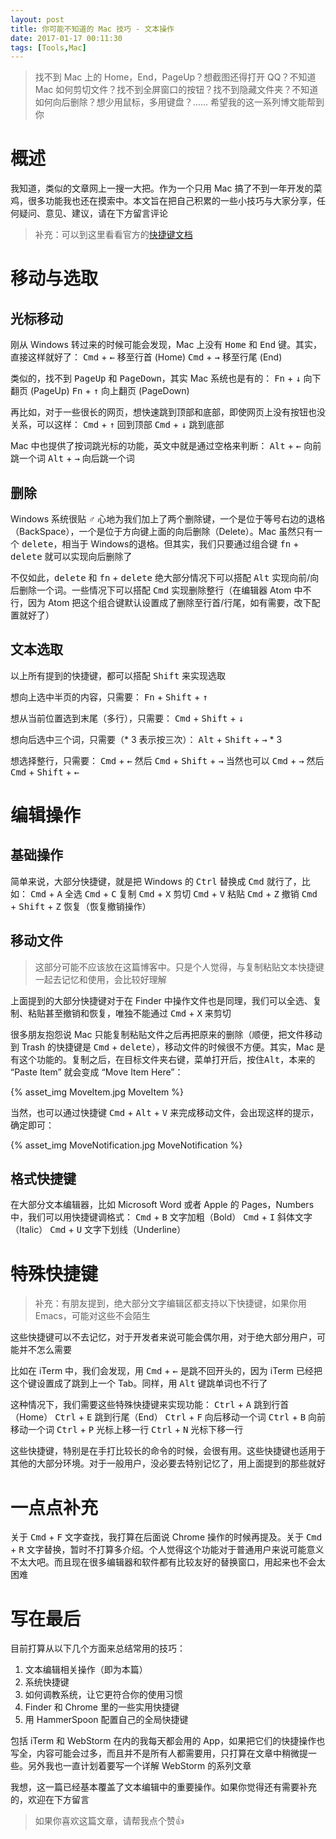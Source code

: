 ```yaml
---
layout: post
title: 你可能不知道的 Mac 技巧 - 文本操作
date: 2017-01-17 00:11:30
tags: [Tools,Mac]
---
```


> 找不到 Mac 上的 Home，End，PageUp？想截图还得打开 QQ？不知道 Mac 如何剪切文件？找不到全屏窗口的按钮？找不到隐藏文件夹？不知道如何向后删除？想少用鼠标，多用键盘？……
> 希望我的这一系列博文能帮到你

# 概述
我知道，类似的文章网上一搜一大把。作为一个只用 Mac 搞了不到一年开发的菜鸡，很多功能我也还在摸索中。本文旨在把自己积累的一些小技巧与大家分享，任何疑问、意见、建议，请在下方留言评论

> 补充：可以到这里看看官方的[快捷键文档](https://support.apple.com/zh-cn/HT201236)

# 移动与选取
## 光标移动
刚从 Windows 转过来的时候可能会发现，Mac 上没有 <kbd>Home</kbd> 和 <kbd>End</kbd> 键。其实，直接这样就好了：
<kbd>Cmd</kbd> + <kbd>←</kbd> 移至行首 (Home)
<kbd>Cmd</kbd> + <kbd>→</kbd> 移至行尾 (End)

类似的，找不到 <kbd>PageUp</kbd> 和 <kbd>PageDown</kbd>，其实 Mac 系统也是有的：
<kbd>Fn</kbd> + <kbd>↓</kbd> 向下翻页 (PageUp)
<kbd>Fn</kbd> + <kbd>↑</kbd> 向上翻页 (PageDown)

再比如，对于一些很长的网页，想快速跳到顶部和底部，即使网页上没有按钮也没关系，可以这样：
<kbd>Cmd</kbd> + <kbd>↑</kbd> 回到顶部
<kbd>Cmd</kbd> + <kbd>↓</kbd> 跳到底部

Mac 中也提供了按词跳光标的功能，英文中就是通过空格来判断：
<kbd>Alt</kbd> + <kbd>←</kbd> 向前跳一个词
<kbd>Alt</kbd> + <kbd>→</kbd> 向后跳一个词
<!-- more -->

## 删除
Windows 系统很贴 ♂ 心地为我们加上了两个删除键，一个是位于等号右边的退格（BackSpace），一个是位于方向键上面的向后删除（Delete）。Mac 虽然只有一个 <kbd>delete</kbd>，相当于 Windows的退格。但其实，我们只要通过组合键 <kbd>fn</kbd> + <kbd>delete</kbd> 就可以实现向后删除了

不仅如此，<kbd>delete</kbd> 和 <kbd>fn</kbd> + <kbd>delete</kbd> 绝大部分情况下可以搭配 <kbd>Alt</kbd> 实现向前/向后删除一个词。一些情况下可以搭配 <kbd>Cmd</kbd> 实现删除整行（在编辑器 Atom 中不行，因为 Atom 把这个组合键默认设置成了删除至行首/行尾，如有需要，改下配置就好了）

## 文本选取
以上所有提到的快捷键，都可以搭配 <kbd>Shift</kbd> 来实现选取

想向上选中半页的内容，只需要：
<kbd>Fn</kbd> + <kbd>Shift</kbd> + <kbd>↑</kbd>

想从当前位置选到末尾（多行），只需要：
<kbd>Cmd</kbd> + <kbd>Shift</kbd> + <kbd>↓</kbd>

想向后选中三个词，只需要（* 3 表示按三次）：
<kbd>Alt</kbd> + <kbd>Shift</kbd> + <kbd>→</kbd> * 3

想选择整行，只需要：
<kbd>Cmd</kbd> + <kbd>←</kbd> 然后 <kbd>Cmd</kbd> + <kbd>Shift</kbd> + <kbd>→</kbd>
当然也可以 <kbd>Cmd</kbd> + <kbd>→</kbd> 然后 <kbd>Cmd</kbd> + <kbd>Shift</kbd> + <kbd>←</kbd>

# 编辑操作
## 基础操作
简单来说，大部分快捷键，就是把 Windows 的 <kbd>Ctrl</kbd> 替换成 <kbd>Cmd</kbd> 就行了，比如：
<kbd>Cmd</kbd> + <kbd>A</kbd> 全选
<kbd>Cmd</kbd> + <kbd>C</kbd> 复制
<kbd>Cmd</kbd> + <kbd>X</kbd> 剪切
<kbd>Cmd</kbd> + <kbd>V</kbd> 粘贴
<kbd>Cmd</kbd> + <kbd>Z</kbd> 撤销
<kbd>Cmd</kbd> + <kbd>Shift</kbd> + <kbd>Z</kbd> 恢复（恢复撤销操作）

## 移动文件
> 这部分可能不应该放在这篇博客中。只是个人觉得，与复制粘贴文本快捷键一起去记忆和使用，会比较好理解

上面提到的大部分快捷键对于在 Finder 中操作文件也是同理，我们可以全选、复制、粘贴甚至撤销和恢复，唯独不能通过 <kbd>Cmd</kbd> + <kbd>X</kbd> 来剪切

很多朋友抱怨说 Mac 只能复制粘贴文件之后再把原来的删除（顺便，把文件移动到 Trash 的快捷键是 <kbd>Cmd</kbd> + <kbd>delete</kbd>），移动文件的时候很不方便。其实，Mac 是有这个功能的。复制之后，在目标文件夹右键，菜单打开后，按住<kbd>Alt</kbd>，本来的 “Paste Item” 就会变成 “Move Item Here”：

{% asset_img MoveItem.jpg MoveItem %}

当然，也可以通过快捷键 <kbd>Cmd</kbd> + <kbd>Alt</kbd> + <kbd>V</kbd> 来完成移动文件，会出现这样的提示，确定即可：

{% asset_img MoveNotification.jpg MoveNotification %}

## 格式快捷键
在大部分文本编辑器，比如 Microsoft Word 或者 Apple 的 Pages，Numbers 中，我们可以用快捷键调格式：
<kbd>Cmd</kbd> + <kbd>B</kbd> 文字加粗（Bold）
<kbd>Cmd</kbd> + <kbd>I</kbd> 斜体文字（Italic）
<kbd>Cmd</kbd> + <kbd>U</kbd> 文字下划线（Underline）

# 特殊快捷键
> 补充：有朋友提到，绝大部分文字编辑区都支持以下快捷键，如果你用 Emacs，可能对这些不会陌生

这些快捷键可以不去记忆，对于开发者来说可能会偶尔用，对于绝大部分用户，可能并不怎么需要

比如在 iTerm 中，我们会发现，用 <kbd>Cmd</kbd> + <kbd>←</kbd> 是跳不回开头的，因为 iTerm 已经把这个键设置成了跳到上一个 Tab。同样，用 <kbd>Alt</kbd> 键跳单词也不行了

这种情况下，我们需要这些特殊快捷键来实现功能：
<kbd>Ctrl</kbd> + <kbd>A</kbd> 跳到行首（Home）
<kbd>Ctrl</kbd> + <kbd>E</kbd> 跳到行尾（End）
<kbd>Ctrl</kbd> + <kbd>F</kbd> 向后移动一个词
<kbd>Ctrl</kbd> + <kbd>B</kbd> 向前移动一个词
<kbd>Ctrl</kbd> + <kbd>P</kbd> 光标上移一行
<kbd>Ctrl</kbd> + <kbd>N</kbd> 光标下移一行

这些快捷键，特别是在手打比较长的命令的时候，会很有用。这些快捷键也适用于其他的大部分环境。对于一般用户，没必要去特别记忆了，用上面提到的那些就好

# 一点点补充
关于 <kbd>Cmd</kbd> + <kbd>F</kbd> 文字查找，我打算在后面说 Chrome 操作的时候再提及。关于 <kbd>Cmd</kbd> + <kbd>R</kbd> 文字替换，暂时不打算多介绍。个人觉得这个功能对于普通用户来说可能意义不太大吧。而且现在很多编辑器和软件都有比较友好的替换窗口，用起来也不会太困难

# 写在最后
目前打算从以下几个方面来总结常用的技巧：
1. 文本编辑相关操作（即为本篇）
2. 系统快捷键
3. 如何调教系统，让它更符合你的使用习惯
4. Finder 和 Chrome 里的一些实用快捷键
5. 用 HammerSpoon 配置自己的全局快捷键

包括 iTerm 和 WebStorm 在内的我每天都会用的 App，如果把它们的快捷操作也写全，内容可能会过多，而且并不是所有人都需要用，只打算在文章中稍微提一些。另外我也一直计划着要写一个详解 WebStorm 的系列文章

我想，这一篇已经基本覆盖了文本编辑中的重要操作。如果你觉得还有需要补充的，欢迎在下方留言

> 如果你喜欢这篇文章，请帮我点个赞👍
